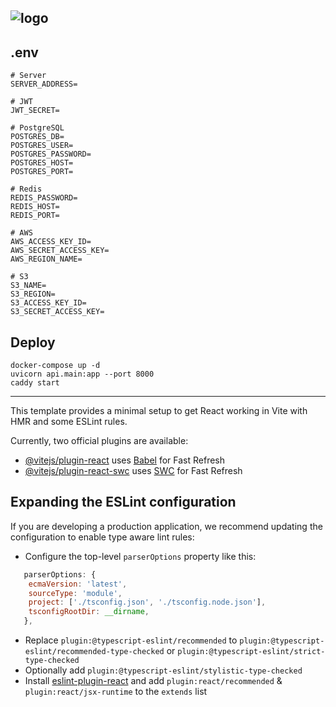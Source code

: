 ## ![logo](https://github.com/algorix-corp/EduBridge/assets/93381265/f581c9ef-140b-443c-a704-d0824d1df2e7)

## .env

```
# Server
SERVER_ADDRESS=

# JWT
JWT_SECRET=

# PostgreSQL
POSTGRES_DB=
POSTGRES_USER=
POSTGRES_PASSWORD=
POSTGRES_HOST=
POSTGRES_PORT=

# Redis
REDIS_PASSWORD=
REDIS_HOST=
REDIS_PORT=

# AWS
AWS_ACCESS_KEY_ID=
AWS_SECRET_ACCESS_KEY=
AWS_REGION_NAME=

# S3
S3_NAME=
S3_REGION=
S3_ACCESS_KEY_ID=
S3_SECRET_ACCESS_KEY=
```

## Deploy

```
docker-compose up -d
uvicorn api.main:app --port 8000
caddy start
```

---

This template provides a minimal setup to get React working in Vite with HMR and some ESLint rules.

Currently, two official plugins are available:

- [@vitejs/plugin-react](https://github.com/vitejs/vite-plugin-react/blob/main/packages/plugin-react/README.md) uses [Babel](https://babeljs.io/) for Fast Refresh
- [@vitejs/plugin-react-swc](https://github.com/vitejs/vite-plugin-react-swc) uses [SWC](https://swc.rs/) for Fast Refresh

## Expanding the ESLint configuration

If you are developing a production application, we recommend updating the configuration to enable type aware lint rules:

- Configure the top-level `parserOptions` property like this:

```js
   parserOptions: {
    ecmaVersion: 'latest',
    sourceType: 'module',
    project: ['./tsconfig.json', './tsconfig.node.json'],
    tsconfigRootDir: __dirname,
   },
```

- Replace `plugin:@typescript-eslint/recommended` to `plugin:@typescript-eslint/recommended-type-checked` or `plugin:@typescript-eslint/strict-type-checked`
- Optionally add `plugin:@typescript-eslint/stylistic-type-checked`
- Install [eslint-plugin-react](https://github.com/jsx-eslint/eslint-plugin-react) and add `plugin:react/recommended` & `plugin:react/jsx-runtime` to the `extends` list
